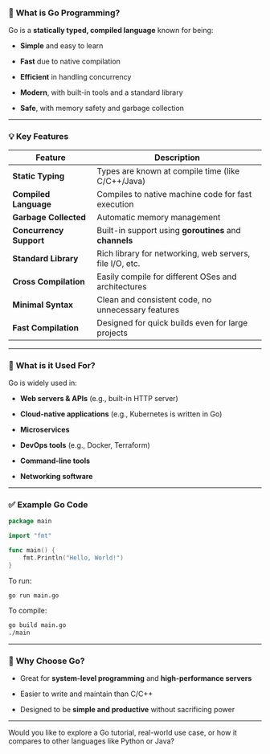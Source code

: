 ### 🧠 **What is Go Programming?**

Go is a **statically typed, compiled language** known for being:

- **Simple** and easy to learn
    
- **Fast** due to native compilation
    
- **Efficient** in handling concurrency
    
- **Modern**, with built-in tools and a standard library
    
- **Safe**, with memory safety and garbage collection
    

---

### 💡 **Key Features**

|Feature|Description|
|---|---|
|**Static Typing**|Types are known at compile time (like C/C++/Java)|
|**Compiled Language**|Compiles to native machine code for fast execution|
|**Garbage Collected**|Automatic memory management|
|**Concurrency Support**|Built-in support using **goroutines** and **channels**|
|**Standard Library**|Rich library for networking, web servers, file I/O, etc.|
|**Cross Compilation**|Easily compile for different OSes and architectures|
|**Minimal Syntax**|Clean and consistent code, no unnecessary features|
|**Fast Compilation**|Designed for quick builds even for large projects|

---

### 🔁 **What is it Used For?**

Go is widely used in:

- **Web servers & APIs** (e.g., built-in HTTP server)
    
- **Cloud-native applications** (e.g., Kubernetes is written in Go)
    
- **Microservices**
    
- **DevOps tools** (e.g., Docker, Terraform)
    
- **Command-line tools**
    
- **Networking software**
    

---

### ✅ **Example Go Code**

```go
package main

import "fmt"

func main() {
    fmt.Println("Hello, World!")
}
```

To run:

```bash
go run main.go
```

To compile:

```bash
go build main.go
./main
```

---

### 🔧 **Why Choose Go?**

- Great for **system-level programming** and **high-performance servers**
    
- Easier to write and maintain than C/C++
    
- Designed to be **simple and productive** without sacrificing power
    

---

Would you like to explore a Go tutorial, real-world use case, or how it compares to other languages like Python or Java?
